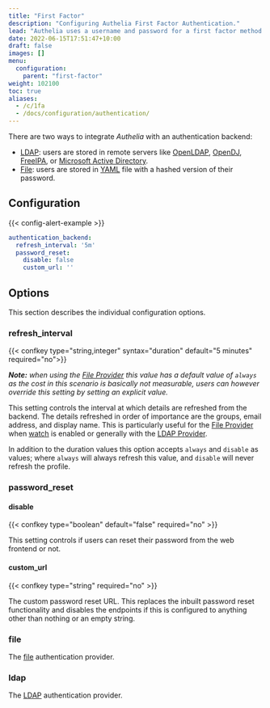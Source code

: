 ```yaml
---
title: "First Factor"
description: "Configuring Authelia First Factor Authentication."
lead: "Authelia uses a username and password for a first factor method. This section describes configuring this."
date: 2022-06-15T17:51:47+10:00
draft: false
images: []
menu:
  configuration:
    parent: "first-factor"
weight: 102100
toc: true
aliases:
  - /c/1fa
  - /docs/configuration/authentication/
---
```


There are two ways to integrate *Authelia* with an authentication backend:

* [LDAP](ldap.md): users are stored in remote servers like [OpenLDAP], [OpenDJ], [FreeIPA], or
  [Microsoft Active Directory].
* [File](file.md): users are stored in [YAML] file with a hashed version of their password.

## Configuration

{{< config-alert-example >}}

```yaml
authentication_backend:
  refresh_interval: '5m'
  password_reset:
    disable: false
    custom_url: ''
```

## Options

This section describes the individual configuration options.

### refresh_interval

{{< confkey type="string,integer" syntax="duration" default="5 minutes" required="no">}}

_**Note:** when using the [File Provider](#file) this value has a default value of `always` as the cost in this
scenario is basically not measurable, users can however override this setting by setting an explicit value._

This setting controls the interval at which details are refreshed from the backend. The details refreshed in order of
importance are the groups, email address, and display name. This is particularly useful for the [File Provider](#file)
when [watch](file.md#watch) is enabled or generally with the [LDAP Provider](#ldap).

In addition to the duration values this option accepts `always` and `disable` as values; where `always` will always
refresh this value, and `disable` will never refresh the profile.

### password_reset

#### disable

{{< confkey type="boolean" default="false" required="no" >}}

This setting controls if users can reset their password from the web frontend or not.

#### custom_url

{{< confkey type="string" required="no" >}}

The custom password reset URL. This replaces the inbuilt password reset functionality and disables the endpoints if
this is configured to anything other than nothing or an empty string.

### file

The [file](file.md) authentication provider.

### ldap

The [LDAP](ldap.md) authentication provider.

[OpenLDAP]: https://www.openldap.org/
[OpenDJ]: https://www.openidentityplatform.org/opendj
[FreeIPA]: https://www.freeipa.org/
[Microsoft Active Directory]: https://docs.microsoft.com/en-us/windows-server/identity/ad-ds/ad-ds-getting-started
[YAML]: https://yaml.org/
